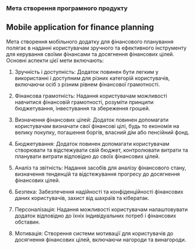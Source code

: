 ### Мета створення програмного продукту
## Mobile application for finance planning

Мета створення мобільного додатку для фінансового планування полягає в наданні користувачам зручного та ефективного інструменту для керування своїми фінансами та досягнення фінансових цілей. Основні аспекти цієї мети включають:

1. Зручність і доступність: Додаток повинен бути легким у використанні і доступним для різних категорій користувачів, включаючи осіб з різним рівнем фінансової грамотності.

2. Фінансова грамотність: Надання користувачам можливості навчитися фінансовій грамотності, розуміти принципи бюджетування, інвестування та збереження грошей.

3. Визначення фінансових цілей: Додаток повинен допомагати користувачам визначати свої фінансові цілі, будь то економія на велику покупку, погашення боргів, власний дім або пенсійний фонд.

4. Бюджетування: Додаток повинен допомагати користувачам створювати та відстежувати свій бюджет, контролювати витрати та планувати витрати відповідно до своїх фінансових цілей.

5. Аналіз та звітність: Надання засобів для аналізу фінансового стану, визначення тенденцій та відстежування прогресу до досягнення фінансових цілей.

6. Безпека: Забезпечення надійності та конфіденційності фінансових даних користувачів, захист від шахраїв та кібератак.

7. Персоналізація: Надання можливості користувачам налаштовувати додаток відповідно до їхніх індивідуальних потреб і фінансових обставин.

8. Мотивація: Створення системи мотивації для користувачів до досягнення фінансових цілей, включаючи нагороди та винагороди.
